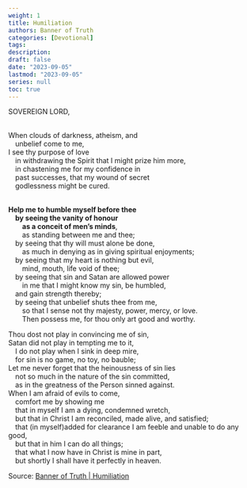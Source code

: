 ```yaml
---
weight: 1 
title: Humiliation
authors: Banner of Truth
categories: [Devotional]
tags: 
description: 
draft: false
date: "2023-09-05"
lastmod: "2023-09-05"
series: null
toc: true
---
```


<!--more-->

SOVEREIGN LORD,

<br>When clouds of darkness, atheism, and
<br>&emsp;unbelief come to me,
<br>I see thy purpose of love
<br>&emsp;in withdrawing the Spirit that I might prize him more,
<br>&emsp;in chastening me for my confidence in
<br>&emsp;past successes, that my wound of secret
<br>&emsp;godlessness might be cured.

<br><b>Help me to humble myself before thee
<br>&emsp;by seeing the vanity of honour
<br>&emsp;&emsp;as a conceit of men’s minds</b>,
<br>&emsp;&emsp;as standing between me and thee;
<br>&emsp;by seeing that thy will must alone be done,
<br>&emsp;&emsp;as much in denying as in giving spiritual enjoyments;
<br>&emsp;by seeing that my heart is nothing but evil,
<br>&emsp;&emsp;mind, mouth, life void of thee;
<br>&emsp;by seeing that sin and Satan are allowed power
<br>&emsp;&emsp;in me that I might know my sin, be humbled,
<br>&emsp;and gain strength thereby;
<br>&emsp;by seeing that unbelief shuts thee from me,
<br>&emsp;&emsp;so that I sense not thy majesty, power, mercy, or love.
<br>&emsp;&emsp;Then possess me, for thou only art good and worthy.

Thou dost not play in convincing me of sin,
<br>Satan did not play in tempting me to it,
<br>&emsp;I do not play when I sink in deep mire,
<br>&emsp;for sin is no game, no toy, no bauble;
<br>Let me never forget that the heinousness of sin lies
<br>&emsp;not so much in the nature of the sin committed,
<br>&emsp;as in the greatness of the Person sinned against.
<br>When I am afraid of evils to come, 
<br>&emsp;comfort me by showing me
<br>&emsp;that in myself I am a dying, condemned wretch, 
<br>&emsp;but that in Christ I am reconciled, made alive, and satisfied;
<br>&emsp;that (in myself)<label for="text content" class="margin-toggle sidenote-number"></label><span class="sidenote">added for clearance</span> I am feeble and unable to do any good, 
<br>&emsp;but that in him I can do all things;
<br>&emsp;that what I now have in Christ is mine in part,
<br>&emsp;but shortly I shall have it perfectly in heaven.

Source: <a href = "https://banneroftruth.org/us/devotional/humiliation/" target="_blank" rel="noopener noreferrer">Banner of Truth | Humiliation</a>

